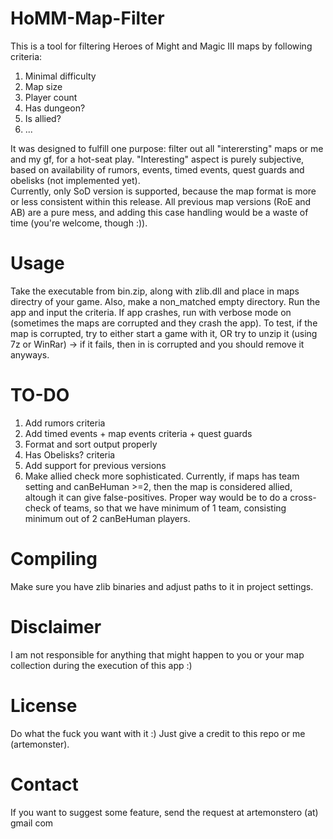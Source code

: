 HoMM-Map-Filter
===============
This is a tool for filtering Heroes of Might and Magic III maps by following criteria:<br>
1. Minimal difficulty<br>
2. Map size<br>
3. Player count<br>
4. Has dungeon?<br>
5. Is allied?<br>
6. ...

It was designed to fulfill one purpose: filter out all "interersting" maps or me and my gf, for a hot-seat play. "Interesting" aspect is purely subjective, based on availability of rumors, events, timed events, quest guards and obelisks (not implemented yet).<br>
Currently, only SoD version is supported, because the map format is more or less consistent within this release. All previous map versions (RoE and AB) are a pure mess, and adding this case handling would be a waste of time (you're welcome, though :)).

Usage
===============
Take the executable from bin.zip, along with zlib.dll and place in maps directry of your game. Also, make a non_matched empty directory. 
Run the app and input the criteria.
If app crashes, run with verbose mode on (sometimes the maps are corrupted and they crash the app). To test, if the map is corrupted, try to either start a game with it, OR try to unzip it (using 7z or WinRar) -> if it fails, then in is corrupted and you should remove it anyways.

TO-DO
===============
1. Add rumors criteria<br>
2. Add timed events + map events criteria + quest guards<br>
3. Format and sort output properly<br>
4. Has Obelisks? criteria<br>
5. Add support for previous versions<br>
6. Make allied check more sophisticated. Currently, if maps has team setting and canBeHuman >=2, then the map is considered allied, altough it can give false-positives. Proper way would be to do a cross-check of teams, so that we have minimum of 1 team, consisting minimum out of 2 canBeHuman players.<br>

Compiling
===============
Make sure you have zlib binaries and adjust paths to it in project settings.


Disclaimer
===============
I am not responsible for anything that might happen to you or your map collection during the execution of this app :)

License
===============
Do what the fuck you want with it :) Just give a credit to this repo or me (artemonster).

Contact
===============
If you want to suggest some feature, send the request at artemonstero (at) gmail com

